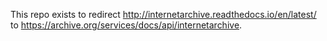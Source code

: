 This repo exists to redirect http://internetarchive.readthedocs.io/en/latest/ to https://archive.org/services/docs/api/internetarchive.
